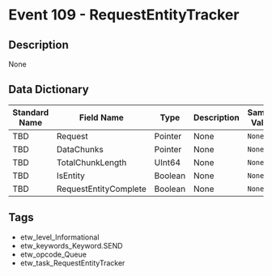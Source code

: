 # Event 109 - RequestEntityTracker

## Description
None

## Data Dictionary
|Standard Name|Field Name|Type|Description|Sample Value|
|---|---|---|---|---|
|TBD|Request|Pointer|None|`None`|
|TBD|DataChunks|Pointer|None|`None`|
|TBD|TotalChunkLength|UInt64|None|`None`|
|TBD|IsEntity|Boolean|None|`None`|
|TBD|RequestEntityComplete|Boolean|None|`None`|

## Tags
* etw_level_Informational
* etw_keywords_Keyword.SEND
* etw_opcode_Queue
* etw_task_RequestEntityTracker